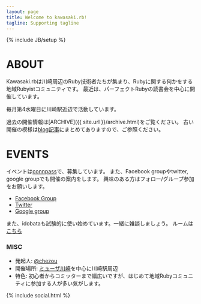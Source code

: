 ```yaml
---
layout: page
title: Welcome to kawasaki.rb!
tagline: Supporting tagline
---
```

{% include JB/setup %}

# ABOUT

Kawasaki.rbは川崎周辺のRuby技術者たちが集まり、Rubyに関する何かをする地域Rubyistコミュニティです。
最近は、パーフェクトRubyの読書会を中心に開催しています。

毎月第4水曜日に川崎駅近辺で活動しています。

過去の開催情報は[ARCHIVE]({{ site.url }}/archive.html)をご覧ください。
古い開催の模様は[blog記事](http://chezou.wordpress.com/tag/kawasaki-rb/)にまとめてありますので、ご参照ください。

# EVENTS

イベントは[connpass](http://kawasakirb.connpass.com/)で、募集しています。
また、Facebook groupやtwitter, google groupでも開催の案内をします。
興味のある方はフォロー/グループ参加をお願いします。

- [Facebook Group](https://www.facebook.com/groups/258704250945432/)
- [Twitter](https://twitter.com/kawasakirb)
- [Google group](https://groups.google.com/forum/#!forum/kawasakirb)

また、idobataも試験的に使い始めています。一緒に雑談しましょう。
ルームは[こちら](https://idobata.io/organizations/kawasakirb/rooms/waiwai/join_request/72b8d2c9-cf57-43f0-97b0-778a9c6119d0)

### MISC
- 発起人: [@chezou](https://twitter.com/chezou)
- 開催場所: [ミューザ川崎](http://www.kawasaki-sym-hall.jp/access/)を中心に川崎駅周辺
- 特色: 初心者からコミッターまで幅広いですが、はじめて地域Rubyコミュニティに参加する人が多い気がします。

{% include social.html %}

